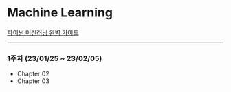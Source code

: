 # Machine Learning

[파이썬 머신러닝 완벽 가이드](https://github.com/wikibook/pymlrev2)

-----

### 1주차 (23/01/25 ~ 23/02/05)
- Chapter 02
- Chapter 03
